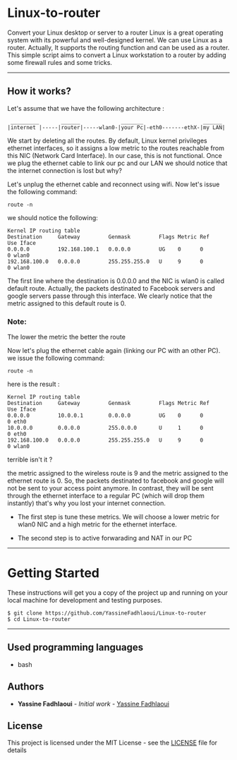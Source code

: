 # Linux-to-router
Convert your Linux desktop or server to a router
Linux is a great operating system with its powerful and well-designed kernel. We can use Linux as a router. Actually, It supports the routing function and can be used as a router. This simple script aims to convert a Linux workstation to a router by adding some firewall rules and some tricks.
__________________

## How it works?
Let's assume that we have the following architecture :
```
 _________       ______             _______                   ______
|internet |-----|router|-----wlan0-|your Pc|-eth0-------ethX-|my LAN|
```

We start by deleting all the routes. By default, Linux kernel privileges ethernet interfaces, so it assigns a low metric to the routes reachable from this NIC (Network Card Interface). In our case, this is not functional. Once we plug the ethernet cable to link our pc and our LAN we should notice that the internet connection is lost but why?

Let's unplug the ethernet cable and reconnect using wifi. Now let's issue the following command:
```
route -n
```
we should notice the following:
```
Kernel IP routing table
Destination     Gateway         Genmask         Flags Metric Ref    Use Iface
0.0.0.0         192.168.100.1   0.0.0.0         UG    0      0        0 wlan0
192.168.100.0   0.0.0.0         255.255.255.0   U     9      0        0 wlan0
```

The first line where the destination is 0.0.0.0 and the NIC is wlan0 is called default route. Actually, the packets destinated to Facebook servers and google servers passe through this interface. We clearly notice that the metric assigned to this default route is 0. 

### Note:
The lower the metric the better the route

Now let's plug the ethernet cable again (linking our PC with an other PC). we issue the following command:
```
route -n
```
here is the result :
```
Kernel IP routing table
Destination     Gateway         Genmask         Flags Metric Ref    Use Iface
0.0.0.0         10.0.0.1        0.0.0.0         UG    0      0        0 eth0
10.0.0.0        0.0.0.0         255.0.0.0       U     1      0        0 eth0
192.168.100.0   0.0.0.0         255.255.255.0   U     9      0        0 wlan0
```
terrible isn't it ?

the metric assigned to the wireless route is 9 and the metric assigned to the ethernet route is 0. So, the packets destinated to facebook and google will not be sent to your access point anymore. In contrast, they will be sent through the ethernet interface to a regular PC (which will drop them instantly) that's why you lost your internet connection.

* The first step is tune these metrics. We will choose a lower metric for wlan0 NIC and a high metric for the ethernet interface. 

* The second step is to active forwarading and NAT in our PC 
_______________________
# Getting Started

These instructions will get you a copy of the project up and running on your local machine for development and testing purposes. 
```
$ git clone https://github.com/YassineFadhlaoui/Linux-to-router
$ cd Linux-to-router
```
_____________________

## Used programming languages
  
  * bash

## Authors

* **Yassine Fadhlaoui** - *Initial work* - [Yassine Fadhlaoui](https://github.com/YassineFadhlaoui)

## License

This project is licensed under the MIT License - see the [LICENSE](https://github.com/YassineFadhlaoui/Linux-to-router/blob/master/LICENSE) file for details

